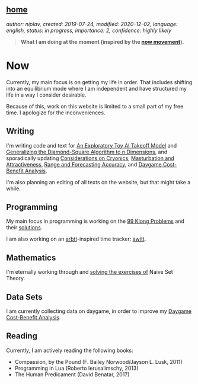 [home](./index.md)
------------------

*author: niplav, created: 2019-07-24, modified: 2020-12-02, language: english, status: in progress, importance: 2, confidence: highly likely*

> __What I am doing at the moment (inspired by the
> [now movement](https://nownownow.com/about)).__

Now
===

Currently, my main focus is on getting my life in order. That includes
shifting into an equilibrium mode where I am independent and have
structured my life in a way I consider desirable.

Because of this, work on this website is limited to a small part of my
free time. I apologize for the inconveniences.

Writing
-------

I'm writing code and text for [An Exploratory Toy AI Takeoff
Model](./toy_ai_takeoff_model.html) and [Generalizing the Diamond-Square
Algorithm to n Dimensions](./generalizing_diamond_square.html),
and sporadically updating [Considerations on
Cryonics](./considerations_on_cryonics.html), [Masturbation and
Attractiveness](./masturbation_and_attractiveness.html), [Range and
Forecasting Accuracy](./range_and_forecasting_accuracy.html),
and [Daygame Cost-Benefit
Analysis](./daygame_cost_benefit.mddaygame_cost_benefit.html).

I'm also planning an editing of all texts on the website, but that might
take a while.

Programming
-----------

My main focus in programming is working on the [99
Klong Problems](./99_klong_problems.html) and their
[solutions](./99_problems_klong_solution.html).

I am also working on an [arbtt](https://arbtt.nomeata.de/)-inspired time
tracker: [awitt](https://github.com/niplav/awitt).

Mathematics
-----------

I'm eternally working through and [solving the exercises
of](./naive_set_theory_solutions.html) Naive Set Theory.

Data Sets
---------

I am currently collecting data on daygame, in order to improve my
[Daygame Cost-Benefit Analysis](./daygame_cost_benefit.html).

Reading
-------

Currently, I am actively reading the following books:

* Compassion, by the Pound (F. Bailey Norwood/Jayson L. Lusk, 2011)
* Programming in Lua (Roberto Ierusalimschy, 2013)
* The Human Predicament (David Benatar, 2017)
